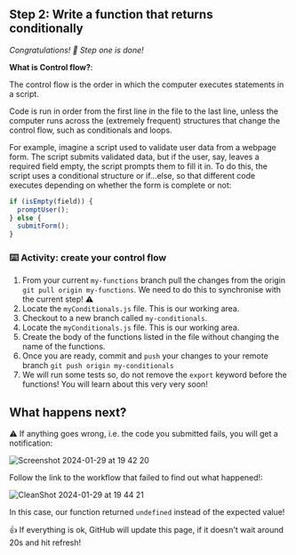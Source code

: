 <!--
  <<< Author notes: Step 1 >>>
  Choose 3-5 steps for your course.
  The first step is always the hardest, so pick something easy!
  Link to docs.github.com for further explanations.
  Encourage users to open new tabs for steps!
  TBD-step-1-notes.
-->

## Step 2: Write a function that returns conditionally

_Congratulations! 🎉 Step one is done!_

**What is Control flow?**:

The control flow is the order in which the computer executes statements in a script.

Code is run in order from the first line in the file to the last line, unless the computer runs across the (extremely frequent) structures that change the control flow, such as conditionals and loops.

For example, imagine a script used to validate user data from a webpage form. The script submits validated data, but if the user, say, leaves a required field empty, the script prompts them to fill it in. To do this, the script uses a conditional structure or if...else, so that different code executes depending on whether the form is complete or not:

```js
if (isEmpty(field)) {
  promptUser();
} else {
  submitForm();
}
```

### :keyboard: Activity: create your control flow

1. From your current `my-functions` branch pull the changes from the origin `git pull origin my-functions`. We need to do this to synchronise with the current step! :warning:
2. Locate the `myConditionals.js` file. This is our working area.
3. Checkout to a new branch called `my-conditionals`.
4. Locate the `myConditionals.js` file. This is our working area.
5. Create the body of the functions listed in the file without changing the name of the functions.
6. Once you are ready, commit and `push` your changes to your remote branch `git push origin my-conditionals`
7. We will run some tests so, do not remove the `export` keyword before the functions! You will learn about this very very soon!

## What happens next?

:warning: If anything goes wrong, i.e. the code you submitted fails, you will get a notification:

![Screenshot 2024-01-29 at 19 42 20](https://github.com/WBSCodingSchool/Intro-to-JS/assets/19370560/d86499f5-ebbc-49a9-bdba-a8cbeded584e)

Follow the link to the workflow that failed to find out what happened!:

![CleanShot 2024-01-29 at 19 44 21](https://github.com/WBSCodingSchool/Intro-to-JS/assets/19370560/01863ac7-706c-4003-9f91-b484b5a4d2a9)

In this case, our function returned `undefined` instead of the expected value!

👍 If everything is ok, GitHub will update this page, if it doesn't wait around 20s and hit refresh!
